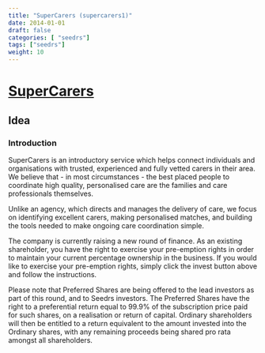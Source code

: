 ```yaml
---
title: "SuperCarers (supercarers1)"
date: 2014-01-01
draft: false
categories: [ "seedrs"]
tags: ["seedrs"]
weight: 10
---
```


# [SuperCarers](https://www.seedrs.com/supercarers1)

## Idea

### Introduction

SuperCarers is an introductory service which helps connect individuals and organisations with trusted, experienced and fully vetted carers in their area. We believe that - in most circumstances - the best placed people to coordinate high quality, personalised care are the families and care professionals themselves.

Unlike an agency, which directs and manages the delivery of care, we focus on identifying excellent carers, making personalised matches, and building the tools needed to make ongoing care coordination simple.

The company is currently raising a new round of finance. As an existing shareholder, you have the right to exercise your pre-emption rights in order to maintain your current percentage ownership in the business. If you would like to exercise your pre-emption rights, simply click the invest button above and follow the instructions.

Please note that Preferred Shares are being offered to the lead investors as part of this round, and to Seedrs investors. The Preferred Shares have the right to a preferential return equal to 99.9% of the subscription price paid for such shares, on a realisation or return of capital. Ordinary shareholders will then be entitled to a return equivalent to the amount invested into the Ordinary shares, with any remaining proceeds being shared pro rata amongst all shareholders.

